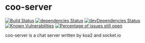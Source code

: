 # coo-server

[![Build Status](https://travis-ci.org/tjx666/coo-server.svg?branch=master)](https://travis-ci.org/tjx666/coo-server) [![dependencies Status](https://david-dm.org/tjx666/coo-server/status.svg)](https://david-dm.org/tjx666/coo-server) [![devDependencies Status](https://david-dm.org/tjx666/coo-server/dev-status.svg)](https://david-dm.org/tjx666/coo-server?type=dev) [![Known Vulnerabilities](https://snyk.io/test/github/tjx666/coo-server/badge.svg?targetFile=package.json)](https://snyk.io/test/github/tjx666/coo-server?targetFile=package.json) [![Percentage of issues still open](https://isitmaintained.com/badge/open/tjx666/coo-server.svg)](http://isitmaintained.com/project/tjx666/coo-server 'Percentage of issues still open')

coo-server is a chat server written by koa2 and socket.io

